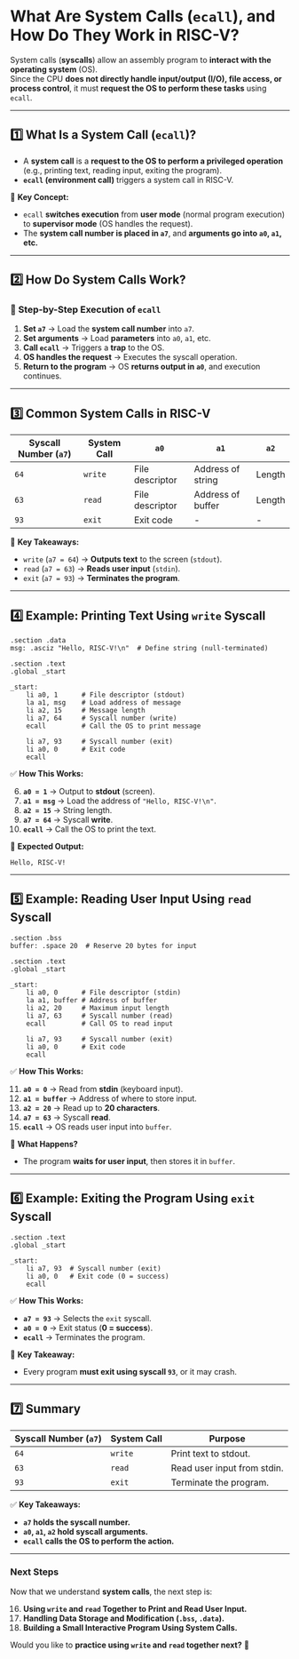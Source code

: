 # **What Are System Calls (`ecall`), and How Do They Work in RISC-V?**

System calls (**syscalls**) allow an assembly program to **interact with the operating system** (OS).  
Since the CPU **does not directly handle input/output (I/O), file access, or process control**, it must **request the OS to perform these tasks** using `ecall`.

---

## **1️⃣ What Is a System Call (`ecall`)?**

- A **system call** is a **request to the OS to perform a privileged operation** (e.g., printing text, reading input, exiting the program).
- **`ecall` (environment call)** triggers a system call in RISC-V.

📌 **Key Concept:**

- `ecall` **switches execution** from **user mode** (normal program execution) to **supervisor mode** (OS handles the request).
- The **system call number is placed in `a7`**, and **arguments go into `a0`, `a1`, etc.**

---

## **2️⃣ How Do System Calls Work?**

### **🔹 Step-by-Step Execution of `ecall`**

1. **Set `a7`** → Load the **system call number** into `a7`.
2. **Set arguments** → Load **parameters** into `a0`, `a1`, etc.
3. **Call `ecall`** → Triggers a **trap** to the OS.
4. **OS handles the request** → Executes the syscall operation.
5. **Return to the program** → OS **returns output in `a0`**, and execution continues.

---

## **3️⃣ Common System Calls in RISC-V**

|**Syscall Number (`a7`)**|**System Call**|**`a0`**|**`a1`**|**`a2`**|
|---|---|---|---|---|
|`64`|`write`|File descriptor|Address of string|Length|
|`63`|`read`|File descriptor|Address of buffer|Length|
|`93`|`exit`|Exit code|-|-|

📌 **Key Takeaways:**

- `write` (`a7 = 64`) → **Outputs text** to the screen (`stdout`).
- `read` (`a7 = 63`) → **Reads user input** (`stdin`).
- `exit` (`a7 = 93`) → **Terminates the program**.

---

## **4️⃣ Example: Printing Text Using `write` Syscall**

```assembly
.section .data
msg: .asciz "Hello, RISC-V!\n"  # Define string (null-terminated)

.section .text
.global _start

_start:
    li a0, 1      # File descriptor (stdout)
    la a1, msg    # Load address of message
    li a2, 15     # Message length
    li a7, 64     # Syscall number (write)
    ecall         # Call the OS to print message

    li a7, 93     # Syscall number (exit)
    li a0, 0      # Exit code
    ecall
```

✅ **How This Works:**

6. **`a0 = 1`** → Output to **stdout** (screen).
7. **`a1 = msg`** → Load the address of `"Hello, RISC-V!\n"`.
8. **`a2 = 15`** → String length.
9. **`a7 = 64`** → Syscall **write**.
10. **`ecall`** → Call the OS to print the text.

📌 **Expected Output:**

```
Hello, RISC-V!
```

---

## **5️⃣ Example: Reading User Input Using `read` Syscall**

```assembly
.section .bss
buffer: .space 20  # Reserve 20 bytes for input

.section .text
.global _start

_start:
    li a0, 0      # File descriptor (stdin)
    la a1, buffer # Address of buffer
    li a2, 20     # Maximum input length
    li a7, 63     # Syscall number (read)
    ecall         # Call OS to read input

    li a7, 93     # Syscall number (exit)
    li a0, 0      # Exit code
    ecall
```

✅ **How This Works:**

11. **`a0 = 0`** → Read from **stdin** (keyboard input).
12. **`a1 = buffer`** → Address of where to store input.
13. **`a2 = 20`** → Read up to **20 characters**.
14. **`a7 = 63`** → Syscall **read**.
15. **`ecall`** → OS reads user input into `buffer`.

📌 **What Happens?**

- The program **waits for user input**, then stores it in `buffer`.

---

## **6️⃣ Example: Exiting the Program Using `exit` Syscall**

```assembly
.section .text
.global _start

_start:
    li a7, 93  # Syscall number (exit)
    li a0, 0   # Exit code (0 = success)
    ecall
```

✅ **How This Works:**

- **`a7 = 93`** → Selects the `exit` syscall.
- **`a0 = 0`** → Exit status (**0 = success**).
- **`ecall`** → Terminates the program.

📌 **Key Takeaway:**

- Every program **must exit using syscall `93`**, or it may crash.

---

## **7️⃣ Summary**

|**Syscall Number (`a7`)**|**System Call**|**Purpose**|
|---|---|---|
|`64`|`write`|Print text to stdout.|
|`63`|`read`|Read user input from stdin.|
|`93`|`exit`|Terminate the program.|

✅ **Key Takeaways:**

- **`a7` holds the syscall number.**
- **`a0`, `a1`, `a2` hold syscall arguments.**
- **`ecall` calls the OS to perform the action.**

---

### **Next Steps**

Now that we understand **system calls**, the next step is:

16. **Using `write` and `read` Together to Print and Read User Input.**
17. **Handling Data Storage and Modification (`.bss`, `.data`).**
18. **Building a Small Interactive Program Using System Calls.**

Would you like to **practice using `write` and `read` together next?** 🚀